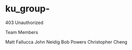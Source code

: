# ku_group-

403 Unauthorized

Team Members

Matt Fallucca
John Neidig
Bob Powers
Christopher Cheng
